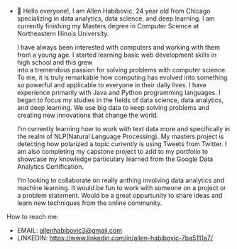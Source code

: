 - 👋 Hello everyone!, I am Allen Habibovic, 24 year old from Chicago specializing in data analytics, data science, and deep learning. I am currently finishing my 
Masters degree in Computer Science at Northeastern Illinois University. 

  I have always been interested with computers and working with them from a young age. I started learning basic web development skills in high school and this grew  
into a tremendous passion for solving problems with computer science. To me, it is truly remarkable how computing has evolved into something so powerful and
applicable to everyone in their daily lives. I have experience primarily with Java and Python programming languages. I began to focus my studies in the fields of
data science, data analytics, and deep learning. We use big data to keep solving problems and creating new innovations that change the world. 

  I’m currently learning how to work with text data more and specifically in the realm of NLP(Natural Language Processing). My masters project is detecting how
polarized a topic currently is using Tweets from Twitter. I am also completing my capstone project to add to my portfolio to showcase my knowledge particulary learned
from the Google Data Analytics Certification. 

  I’m looking to collaborate on really anthing involving data analytics and machine learning. It would be fun to work with someone on a project or a problem statement.
Would be a great oppurtunity to share ideas and learn new techniques from the online community. 
 
How to reach me: 
- EMAIL: allenhabibovic3@gmail.com 
- LINKEDIN: https://www.linkedin.com/in/allen-habibovic-7ba5111a7/

<!---
allenhabibovic3/allenhabibovic3 is a ✨ special ✨ repository because its `README.md` (this file) appears on your GitHub profile.
You can click the Preview link to take a look at your changes.
--->
